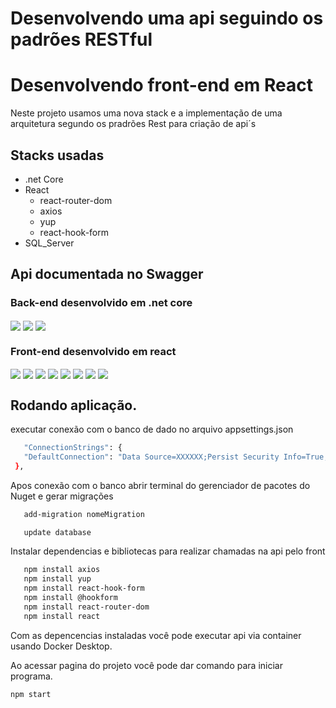 # Desenvolvendo  uma api seguindo os padrões RESTful
# Desenvolvendo front-end em React

Neste projeto usamos uma nova stack e a implementação de uma  arquitetura segundo os pradrões Rest para criação de api´s

## Stacks usadas 

- .net Core
- React
  - react-router-dom
  - axios
  - yup
  - react-hook-form
- SQL_Server

## Api documentada no Swagger

### Back-end desenvolvido em .net core

 <img src= "img\back-end\swaggerCompanies.PNG" align="center">
 <img src= "img\back-end\swaggerProviders.PNG" align="center">
 <img src="img\back-end\schemas.PNG" align="center">

 ### Front-end desenvolvido em react

  <img src= "img\front-end\frontForncedorCompanhia.PNG" align="center">
  <img src= "img\front-end\feedCompanhia.PNG" align="center">
  <img src="img\front-end\editarCompanhia.PNG" align="center">
  <img src= "img\front-end\cadastroCompanhia.PNG" align="center">

  <img src= "img\front-end\feedCompanhia.PNG" align="center">
  <img src="img\front-end\editarCompanhia.PNG" align="center">
  <img src="img\front-end\editarCompanhia.PNG" align="center">
  <img src= "img\front-end\cadastroCompanhia.PNG" align="center">

 ## Rodando aplicação.

executar conexão com o banco de dado no arquivo appsettings.json
 ````sh
    "ConnectionStrings": {
    "DefaultConnection": "Data Source=XXXXXX;Persist Security Info=True;User ID=XX; Initial Catalog= XXXXXXDb; Password=XXXXXXXXX"
  },
 ````
 Apos conexão com o banco abrir terminal do gerenciador de pacotes do Nuget e gerar migrações
 ````sh
    add-migration nomeMigration

    update database
 ````
 Instalar dependencias e bibliotecas para realizar chamadas na api pelo front 
 ````sh
    npm install axios
    npm install yup
    npm install react-hook-form
    npm install @hookform
    npm install react-router-dom
    npm install react
 ````

Com as depencencias instaladas você pode executar api via container usando Docker Desktop.

Ao acessar pagina do projeto você pode dar comando para iniciar programa.
````sh 
npm start
````
